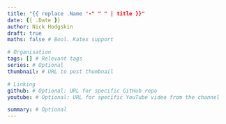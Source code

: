 ```yaml
---
title: "{{ replace .Name "-" " " | title }}"
date: {{ .Date }}
author: Nick Hodgskin
draft: true
maths: false # Bool. Katex support

# Organisation
tags: [] # Relevant tags
series: # Optional
thumbnail: # URL to post thumbnail

# Linking
github: # Optional: URL for specific GitHub repo
youtube: # Optional: URL for specific YouTube video from the channel

summary: # Optional
---
```

